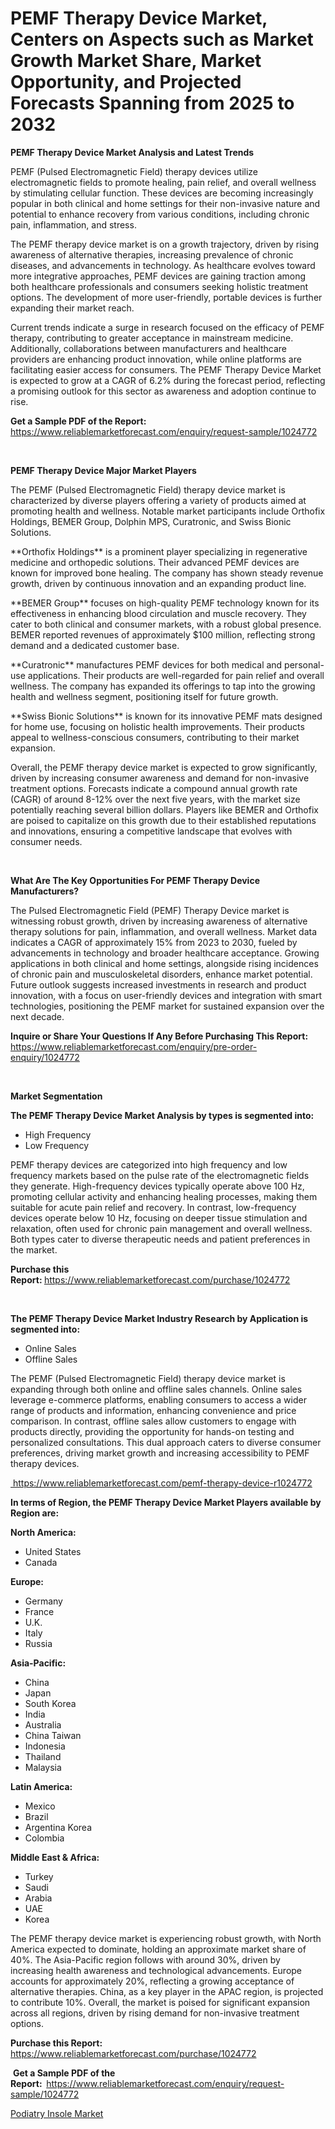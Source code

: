 <p><h1>PEMF Therapy Device Market, Centers on Aspects such as Market Growth Market Share, Market Opportunity, and Projected Forecasts Spanning from 2025 to 2032</h1></p><p><strong>PEMF Therapy Device Market Analysis and Latest Trends</strong></p>
<p><p>PEMF (Pulsed Electromagnetic Field) therapy devices utilize electromagnetic fields to promote healing, pain relief, and overall wellness by stimulating cellular function. These devices are becoming increasingly popular in both clinical and home settings for their non-invasive nature and potential to enhance recovery from various conditions, including chronic pain, inflammation, and stress.</p><p>The PEMF therapy device market is on a growth trajectory, driven by rising awareness of alternative therapies, increasing prevalence of chronic diseases, and advancements in technology. As healthcare evolves toward more integrative approaches, PEMF devices are gaining traction among both healthcare professionals and consumers seeking holistic treatment options. The development of more user-friendly, portable devices is further expanding their market reach.</p><p>Current trends indicate a surge in research focused on the efficacy of PEMF therapy, contributing to greater acceptance in mainstream medicine. Additionally, collaborations between manufacturers and healthcare providers are enhancing product innovation, while online platforms are facilitating easier access for consumers. The PEMF Therapy Device Market is expected to grow at a CAGR of 6.2% during the forecast period, reflecting a promising outlook for this sector as awareness and adoption continue to rise.</p></p>
<p><strong>Get a Sample PDF of the Report:&nbsp;</strong> <a href="https://www.reliablemarketforecast.com/enquiry/request-sample/1024772?utm_campaign=2750&utm_medium=2&utm_source=Github&utm_content=ia&utm_term=06032025&utm_id=pemf-therapy-device">https://www.reliablemarketforecast.com/enquiry/request-sample/1024772</a></p>
<p>&nbsp;</p>
<p><strong>PEMF Therapy Device Major Market Players</strong></p>
<p><p>The PEMF (Pulsed Electromagnetic Field) therapy device market is characterized by diverse players offering a variety of products aimed at promoting health and wellness. Notable market participants include Orthofix Holdings, BEMER Group, Dolphin MPS, Curatronic, and Swiss Bionic Solutions.</p><p>**Orthofix Holdings** is a prominent player specializing in regenerative medicine and orthopedic solutions. Their advanced PEMF devices are known for improved bone healing. The company has shown steady revenue growth, driven by continuous innovation and an expanding product line. </p><p>**BEMER Group** focuses on high-quality PEMF technology known for its effectiveness in enhancing blood circulation and muscle recovery. They cater to both clinical and consumer markets, with a robust global presence. BEMER reported revenues of approximately $100 million, reflecting strong demand and a dedicated customer base.</p><p>**Curatronic** manufactures PEMF devices for both medical and personal-use applications. Their products are well-regarded for pain relief and overall wellness. The company has expanded its offerings to tap into the growing health and wellness segment, positioning itself for future growth.</p><p>**Swiss Bionic Solutions** is known for its innovative PEMF mats designed for home use, focusing on holistic health improvements. Their products appeal to wellness-conscious consumers, contributing to their market expansion.</p><p>Overall, the PEMF therapy device market is expected to grow significantly, driven by increasing consumer awareness and demand for non-invasive treatment options. Forecasts indicate a compound annual growth rate (CAGR) of around 8-12% over the next five years, with the market size potentially reaching several billion dollars. Players like BEMER and Orthofix are poised to capitalize on this growth due to their established reputations and innovations, ensuring a competitive landscape that evolves with consumer needs.</p></p>
<p>&nbsp;</p>
<p><strong>What Are The Key Opportunities For PEMF Therapy Device Manufacturers?</strong></p>
<p><p>The Pulsed Electromagnetic Field (PEMF) Therapy Device market is witnessing robust growth, driven by increasing awareness of alternative therapy solutions for pain, inflammation, and overall wellness. Market data indicates a CAGR of approximately 15% from 2023 to 2030, fueled by advancements in technology and broader healthcare acceptance. Growing applications in both clinical and home settings, alongside rising incidences of chronic pain and musculoskeletal disorders, enhance market potential. Future outlook suggests increased investments in research and product innovation, with a focus on user-friendly devices and integration with smart technologies, positioning the PEMF market for sustained expansion over the next decade.</p></p>
<p><strong>Inquire or Share Your Questions If Any Before Purchasing This Report:</strong> <a href="https://www.reliablemarketforecast.com/enquiry/pre-order-enquiry/1024772?utm_campaign=2750&utm_medium=2&utm_source=Github&utm_content=ia&utm_term=06032025&utm_id=pemf-therapy-device">https://www.reliablemarketforecast.com/enquiry/pre-order-enquiry/1024772</a></p>
<p>&nbsp;</p>
<p><strong>Market Segmentation</strong></p>
<p><strong>The PEMF Therapy Device Market Analysis by types is segmented into:</strong></p>
<p><ul><li>High Frequency</li><li>Low Frequency</li></ul></p>
<p><p>PEMF therapy devices are categorized into high frequency and low frequency markets based on the pulse rate of the electromagnetic fields they generate. High-frequency devices typically operate above 100 Hz, promoting cellular activity and enhancing healing processes, making them suitable for acute pain relief and recovery. In contrast, low-frequency devices operate below 10 Hz, focusing on deeper tissue stimulation and relaxation, often used for chronic pain management and overall wellness. Both types cater to diverse therapeutic needs and patient preferences in the market.</p></p>
<p><strong>Purchase this Report:&nbsp;</strong><a href="https://www.reliablemarketforecast.com/purchase/1024772?utm_campaign=2750&utm_medium=2&utm_source=Github&utm_content=ia&utm_term=06032025&utm_id=pemf-therapy-device">https://www.reliablemarketforecast.com/purchase/1024772</a></p>
<p>&nbsp;</p>
<p><strong>The PEMF Therapy Device Market Industry Research by Application is segmented into:</strong></p>
<p><ul><li>Online Sales</li><li>Offline Sales</li></ul></p>
<p><p>The PEMF (Pulsed Electromagnetic Field) therapy device market is expanding through both online and offline sales channels. Online sales leverage e-commerce platforms, enabling consumers to access a wider range of products and information, enhancing convenience and price comparison. In contrast, offline sales allow customers to engage with products directly, providing the opportunity for hands-on testing and personalized consultations. This dual approach caters to diverse consumer preferences, driving market growth and increasing accessibility to PEMF therapy devices.</p></p>
<p><a href="https://www.reliablemarketforecast.com/pemf-therapy-device-r1024772?utm_campaign=2750&utm_medium=2&utm_source=Github&utm_content=ia&utm_term=06032025&utm_id=pemf-therapy-device">&nbsp;https://www.reliablemarketforecast.com/pemf-therapy-device-r1024772</a></p>
<p><strong>In terms of Region, the PEMF Therapy Device Market Players available by Region are:</strong></p>
<p>
    <p> <strong> North America: </strong>
        <ul>
            <li>United States</li>
            <li>Canada</li>
        </ul>
        </p> 
    <p> <strong> Europe: </strong>
        <ul>
            <li>Germany</li>
            <li>France</li>
            <li>U.K.</li>
            <li>Italy</li>
            <li>Russia</li>
        </ul>
        </p> 
    <p> <strong> Asia-Pacific: </strong>
        <ul>
            <li>China</li>
            <li>Japan</li>
            <li>South Korea</li>
            <li>India</li>
            <li>Australia</li>
            <li>China Taiwan</li>
            <li>Indonesia</li>
            <li>Thailand</li>
            <li>Malaysia</li>
        </ul>
        </p> 
    <p> <strong> Latin America: </strong>
        <ul>
            <li>Mexico</li>
            <li>Brazil</li>
            <li>Argentina Korea</li>
            <li>Colombia</li>
        </ul>
        </p> 
    <p> <strong> Middle East & Africa: </strong>
        <ul>
            <li>Turkey</li>
            <li>Saudi</li>
            <li>Arabia</li>
            <li>UAE</li>
            <li>Korea</li>
        </ul>
    </p>
    </p>
<p><p>The PEMF therapy device market is experiencing robust growth, with North America expected to dominate, holding an approximate market share of 40%. The Asia-Pacific region follows with around 30%, driven by increasing health awareness and technological advancements. Europe accounts for approximately 20%, reflecting a growing acceptance of alternative therapies. China, as a key player in the APAC region, is projected to contribute 10%. Overall, the market is poised for significant expansion across all regions, driven by rising demand for non-invasive treatment options.</p></p>
<p><strong>Purchase this Report: </strong><a href="https://www.reliablemarketforecast.com/purchase/1024772?utm_campaign=2750&utm_medium=2&utm_source=Github&utm_content=ia&utm_term=06032025&utm_id=pemf-therapy-device">https://www.reliablemarketforecast.com/purchase/1024772</a></p>
<p>&nbsp;<strong>Get a Sample PDF of the Report:&nbsp;&nbsp;</strong><a href="https://www.reliablemarketforecast.com/enquiry/request-sample/1024772?utm_campaign=2750&utm_medium=2&utm_source=Github&utm_content=ia&utm_term=06032025&utm_id=pemf-therapy-device">https://www.reliablemarketforecast.com/enquiry/request-sample/1024772</a></p>
<p><strong></strong></p>
<p><p><a href="https://github.com/krinerstormy331/Market-Research-Report-List-1/blob/main/podiatry-insole-market.md?utm_campaign=2750&utm_medium=2&utm_source=Github&utm_content=ia&utm_term=06032025&utm_id=pemf-therapy-device">Podiatry Insole Market</a></p></p>